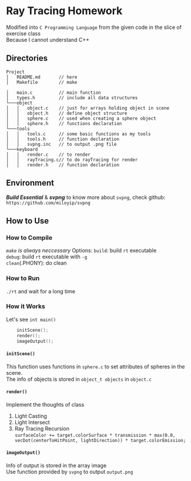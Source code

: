 # Ray Tracing Homework
Modified into `C Programming Language` from the given code in the slice of exercise class<br>
Because I cannot understand C++

## Directories
```
Project
│   README.md       // here
│   Makefile        // make

│   main.c          // main function
│   types.h         // include all data structures
└───object
│   │   object.c    // just for arrays holding object in scene
│   │   object.h    // define object structure
│   │   sphere.c    // used when creating a sphere object
│   │   sphere.h    // functions declaration
└───tools
│   │   tools.c     // some basic functions as my tools
│   │   tools.h     // function declaration
│   │   svpng.inc   // to output .png file
└───keyboard
│   │   render.c    // to render
│   │   rayTracing.c// to do rayTracing for render
│   │   render.h    // function declaration
```

## Environment
***Build Essential*** & ***svpng***
to know more about `svpng`, check github: `https://github.com/miloyip/svpng`

## How to Use
### How to Compile
*`make` is always neccessary*
Options:
`build`: build `rt` executable<br>
`debug`: build `rt` executable with `-g`<br>
`clean`(.PHONY): do clean

### How to Run
`./rt` and wait for a long time

### How it Works
Let's see `int main()`
```c
    initScene();
    render();
    imageOutput();
```
#### `initScene()`
This function uses functions in `sphere.c` to set attributes of spheres in the scene.<br>
The info of objects is stored in `object_t objects` in `object.c`
#### `render()`
Implement the thoughts of class<br>
1. Light Casting
2. Light Intersect
3. Ray Tracing Recursion<br>`surfaceColor += target.colorSurface * transmission * max(0.0, vecDot(centerToHitPoint, lightDirection)) * target.colorEmission;`
#### `imageOutput()`
Info of output is stored in the array image<br>
Use function provided by `svpng` to output `output.png`
